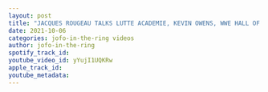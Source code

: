 ```yaml
---
layout: post
title: "JACQUES ROUGEAU TALKS LUTTE ACADEMIE, KEVIN OWENS, WWE HALL OF FAME & A MESSAGE TO VINCE MCMAHON"
date: 2021-10-06
categories: jofo-in-the-ring videos
author: jofo-in-the-ring
spotify_track_id: 
youtube_video_id: yYujI1UQKRw
apple_track_id: 
youtube_metadata: 
---
```

